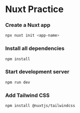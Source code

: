 # Nuxt Practice

### Create a Nuxt app

```bash
npx nuxt init <app-name>
```

### Install all dependencies
```bash
npm install
```

### Start development server
```bash
npm run dev
```

### Add Tailwind CSS
```bash
npm install @nuxtjs/tailwindcss
```
